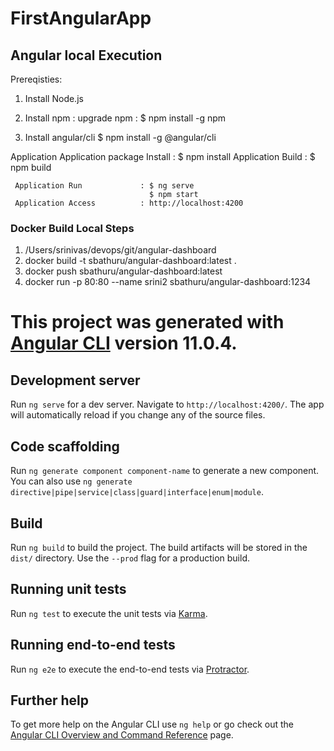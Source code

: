 # FirstAngularApp

## Angular local Execution
Prereqisties:
1) Install Node.js

2) Install npm : 
   upgrade npm : $ npm install -g npm

3) Install angular/cli
     $ npm install -g @angular/cli

Application
     Application package Install : $ npm install 
     Application Build           : $ npm build

     Application Run             : $ ng serve
                                   $ npm start
     Application Access          : http://localhost:4200


### Docker Build Local Steps
1. /Users/srinivas/devops/git/angular-dashboard
2. docker build -t sbathuru/angular-dashboard:latest .
3. docker push sbathuru/angular-dashboard:latest 
4. docker run -p 80:80 --name srini2 sbathuru/angular-dashboard:1234


# This project was generated with [Angular CLI](https://github.com/angular/angular-cli) version 11.0.4.

## Development server

Run `ng serve` for a dev server. Navigate to `http://localhost:4200/`. The app will automatically reload if you change any of the source files.

## Code scaffolding

Run `ng generate component component-name` to generate a new component. You can also use `ng generate directive|pipe|service|class|guard|interface|enum|module`.

## Build

Run `ng build` to build the project. The build artifacts will be stored in the `dist/` directory. Use the `--prod` flag for a production build.

## Running unit tests

Run `ng test` to execute the unit tests via [Karma](https://karma-runner.github.io).

## Running end-to-end tests

Run `ng e2e` to execute the end-to-end tests via [Protractor](http://www.protractortest.org/).

## Further help

To get more help on the Angular CLI use `ng help` or go check out the [Angular CLI Overview and Command Reference](https://angular.io/cli) page.
